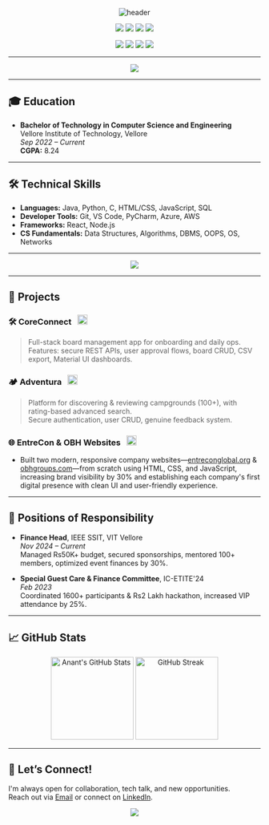 <!-- Anant Garg | Modern & Interactive GitHub Profile README -->

<p align="center">
  <img src="https://capsule-render.vercel.app/api?type=waving&height=200&color=0:34D399,100:2563EB&text=Hello!%20I'm%20Anant%20Garg%20👋&fontSize=36&fontColor=ffffff&animation=fadeIn" alt="header" />
</p>

<p align="center">
  <img src="https://img.shields.io/badge/-Agra,%20India-blue?style=flat-square" />
  <img src="https://img.shields.io/badge/-B.Tech%20CSE-orange?style=flat-square" />
  <img src="https://img.shields.io/badge/-VIT%20Vellore-9cf?style=flat-square" />
  <img src="https://img.shields.io/badge/-CGPA%208.24-brightgreen?style=flat-square" />
</p>

<p align="center">
  <a href="mailto:anantgarg2856@gmail.com"><img src="https://img.shields.io/badge/-Email-D14836?style=flat-square&logo=gmail&logoColor=white"></a>
  <a href="https://www.linkedin.com/in/anant-garg28/"><img src="https://img.shields.io/badge/-LinkedIn-blue?style=flat-square&logo=linkedin"></a>
  <a href="https://github.com/Anantgarg28"><img src="https://img.shields.io/badge/-GitHub-181717?style=flat-square&logo=github&logoColor=white"></a>
  <a href="https://anant-portfolio04.vercel.app/"><img src="https://img.shields.io/badge/-Portfolio-1abc9c?style=flat-square"></a>
</p>

---

<p align="center">
  <img src="https://readme-typing-svg.demolab.com?font=Fira+Code&weight=700&size=22&pause=1000&color=1abc9c&center=true&width=600&lines=Welcome+to+my+GitHub!;Builder+%7C+Problem+Solver+%7C+Tech+Enthusiast;Let%E2%80%99s+Connect+and+Collaborate!"/>
</p>

---

## 🎓 Education

- **Bachelor of Technology in Computer Science and Engineering**  
  Vellore Institute of Technology, Vellore  
  _Sep 2022 – Current_  
  **CGPA:** 8.24

---

## 🛠️ Technical Skills

* **Languages:** Java, Python, C, HTML/CSS, JavaScript, SQL
* **Developer Tools:** Git, VS Code, PyCharm, Azure, AWS
* **Frameworks:** React, Node.js
* **CS Fundamentals:** Data Structures, Algorithms, DBMS, OOPS, OS, Networks
* **

<p align="center">
  <img src="https://skillicons.dev/icons?i=java,python,c,html,css,js,react,nodejs,express,mongodb,postgres,mysql,aws,azure,git,github&perline=8" />
</p>

---

## 📂 Projects

### 🛠️ CoreConnect &nbsp; <img height="20" src="https://skillicons.dev/icons?i=react,nodejs,express,postgres"/>
> Full-stack board management app for onboarding and daily ops.  
> Features: secure REST APIs, user approval flows, board CRUD, CSV export, Material UI dashboards.  

### 🏕️ Adventura &nbsp; <img height="20" src="https://skillicons.dev/icons?i=nodejs,express,mongodb,bootstrap"/>
> Platform for discovering & reviewing campgrounds (100+), with rating-based advanced search.  
> Secure authentication, user CRUD, genuine feedback system.  

### 🌐 EntreCon & OBH Websites &nbsp; <img height="20" src="https://skillicons.dev/icons?i=html,css,js"/>
- Built two modern, responsive company websites—[entreconglobal.org](https://entreconglobal.org) & [obhgroups.com](https://obhgroups.com)—from scratch using HTML, CSS, and JavaScript, increasing brand visibility by 30% and establishing each company's first digital presence with clean UI and user-friendly experience.
---

## 🔰 Positions of Responsibility

- **Finance Head**, IEEE SSIT, VIT Vellore  
  _Nov 2024 – Current_  
  Managed Rs50K+ budget, secured sponsorships, mentored 100+ members, optimized event finances by 30%.

- **Special Guest Care & Finance Committee**, IC-ETITE'24  
  _Feb 2023_  
  Coordinated 1600+ participants & Rs2 Lakh hackathon, increased VIP attendance by 25%.

---

## 📈 GitHub Stats

<p align="center">
  <img src="https://github-readme-stats.vercel.app/api?username=Anantgarg28&show_icons=true&theme=tokyonight" alt="Anant's GitHub Stats" height="165"/>
  <img src="https://github-readme-streak-stats.herokuapp.com/?user=Anantgarg28&theme=tokyonight" alt="GitHub Streak" height="165"/>
</p>

---

## 🤝 Let’s Connect!

I'm always open for collaboration, tech talk, and new opportunities.  
Reach out via <a href="mailto:anantgarg2856@gmail.com">Email</a> or connect on <a href="https://www.linkedin.com/in/anant-garg28/">LinkedIn</a>.

<p align="center">
  <img src="https://readme-typing-svg.demolab.com?font=Fira+Code&weight=700&size=20&pause=1000&color=1abc9c&center=true&width=480&lines=Thanks+for+visiting!+Have+a+great+day!"/>
</p>
